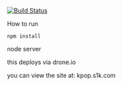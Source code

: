 [![Build Status](https://drone.io/github.com/JasonH1/angularjs-demo/status.png)](https://drone.io/github.com/JasonH1/angularjs-demo/latest)

How to run

```
npm install
```

node server

this deploys via drone.io

you can view the site at: kpop.s1k.com
